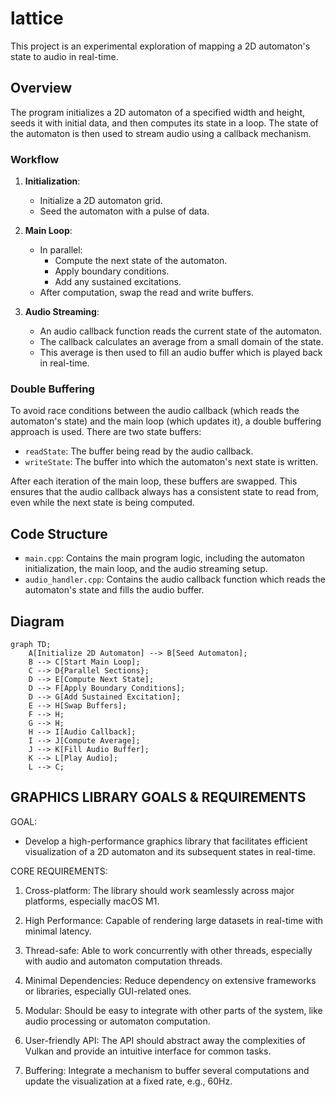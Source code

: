 # lattice

This project is an experimental exploration of mapping a 2D automaton's state to audio in real-time.

## Overview

The program initializes a 2D automaton of a specified width and height, seeds it with initial data, and then computes its state in a loop. The state of the automaton is then used to stream audio using a callback mechanism.

### Workflow

1. **Initialization**:
   - Initialize a 2D automaton grid.
   - Seed the automaton with a pulse of data.

2. **Main Loop**:
   - In parallel:
     - Compute the next state of the automaton.
     - Apply boundary conditions.
     - Add any sustained excitations.
   - After computation, swap the read and write buffers.

3. **Audio Streaming**:
   - An audio callback function reads the current state of the automaton.
   - The callback calculates an average from a small domain of the state.
   - This average is then used to fill an audio buffer which is played back in real-time.

### Double Buffering

To avoid race conditions between the audio callback (which reads the automaton's state) and the main loop (which updates it), a double buffering approach is used. There are two state buffers:
- `readState`: The buffer being read by the audio callback.
- `writeState`: The buffer into which the automaton's next state is written.

After each iteration of the main loop, these buffers are swapped. This ensures that the audio callback always has a consistent state to read from, even while the next state is being computed.

## Code Structure

- `main.cpp`: Contains the main program logic, including the automaton initialization, the main loop, and the audio streaming setup.
- `audio_handler.cpp`: Contains the audio callback function which reads the automaton's state and fills the audio buffer.

## Diagram

```mermaid
graph TD;
    A[Initialize 2D Automaton] --> B[Seed Automaton];
    B --> C[Start Main Loop];
    C --> D{Parallel Sections};
    D --> E[Compute Next State];
    D --> F[Apply Boundary Conditions];
    D --> G[Add Sustained Excitation];
    E --> H[Swap Buffers];
    F --> H;
    G --> H;
    H --> I[Audio Callback];
    I --> J[Compute Average];
    J --> K[Fill Audio Buffer];
    K --> L[Play Audio];
    L --> C;
```

## GRAPHICS LIBRARY GOALS & REQUIREMENTS

GOAL:
- Develop a high-performance graphics library that facilitates efficient
  visualization of a 2D automaton and its subsequent states in real-time.

CORE REQUIREMENTS:

1. Cross-platform: The library should work seamlessly across major platforms,
   especially macOS M1.

2. High Performance: Capable of rendering large datasets in real-time with minimal
   latency.

3. Thread-safe: Able to work concurrently with other threads, especially with audio
   and automaton computation threads.

4. Minimal Dependencies: Reduce dependency on extensive frameworks or libraries,
   especially GUI-related ones.

5. Modular: Should be easy to integrate with other parts of the system, like audio
   processing or automaton computation.

6. User-friendly API: The API should abstract away the complexities of Vulkan and
   provide an intuitive interface for common tasks.

7. Buffering: Integrate a mechanism to buffer several computations and update the 
   visualization at a fixed rate, e.g., 60Hz.

